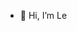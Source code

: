 - 👋 Hi, I’m Le


<!---
kingofwa/kingofwa is a ✨ special ✨ repository because its `README.md` (this file) appears on your GitHub profile.
You can click the Preview link to take a look at your changes.
--->
